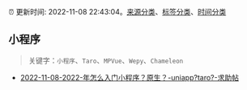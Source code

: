 :alarm_clock: 更新时间: 2022-11-08 22:43:04。[来源分类](../README.md)、[标签分类](../TAGS.md)、[时间分类](../TIMELINE.md)

## 小程序


> 关键字：`小程序`、`Taro`、`MPVue`、`Wepy`、`Chameleon`



- [2022-11-08-2022-年怎么入门小程序？原生？-uniapp?taro?-求助帖](https://www.v2ex.com/t/893716) 